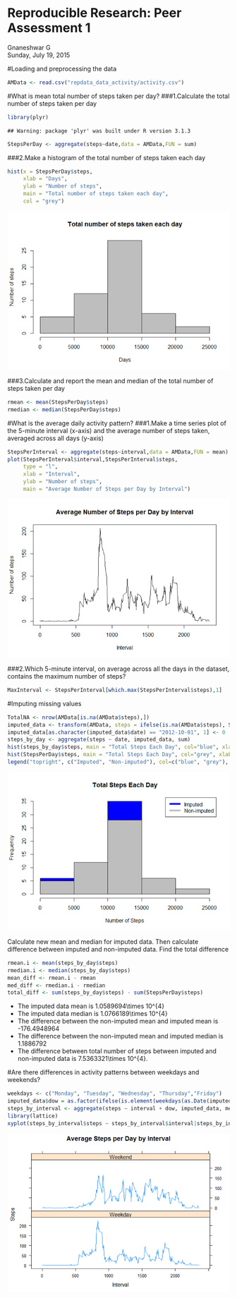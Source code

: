 # Reproducible Research: Peer Assessment 1
Gnaneshwar G  
Sunday, July 19, 2015  

#Loading and preprocessing the data

```r
AMData <- read.csv("repdata_data_activity/activity.csv")
```

#What is mean total number of steps taken per day?
###1.Calculate the total number of steps taken per day

```r
library(plyr)
```

```
## Warning: package 'plyr' was built under R version 3.1.3
```

```r
StepsPerDay <- aggregate(steps~date,data = AMData,FUN = sum)
```

###2.Make a histogram of the total number of steps taken each day

```r
hist(x = StepsPerDay$steps,
     xlab = "Days",
     ylab = "Number of steps",
     main = "Total number of steps taken each day",
     col = "grey")
```

![](PA1_template_files/figure-html/unnamed-chunk-3-1.png) 

###3.Calculate and report the mean and median of the total number of steps taken per day

```r
rmean <- mean(StepsPerDay$steps)
rmedian <- median(StepsPerDay$steps)
```

#What is the average daily activity pattern?
###1.Make a time series plot of the 5-minute interval (x-axis) and the average number of steps taken, averaged across all days (y-axis)

```r
StepsPerInterval <- aggregate(steps~interval,data = AMData,FUN = mean)
plot(StepsPerInterval$interval,StepsPerInterval$steps,
     type = "l",
     xlab = "Interval",
     ylab = "Number of steps",
     main = "Average Number of Steps per Day by Interval")
```

![](PA1_template_files/figure-html/unnamed-chunk-5-1.png) 

###2.Which 5-minute interval, on average across all the days in the dataset, contains the maximum number of steps?

```r
MaxInterval <- StepsPerInterval[which.max(StepsPerInterval$steps),1]
```

#Imputing missing values

```r
TotalNA <- nrow(AMData[is.na(AMData$steps),])
imputed_data <- transform(AMData, steps = ifelse(is.na(AMData$steps), StepsPerInterval$steps[match(AMData$interval, StepsPerInterval$interval)], AMData$steps))
imputed_data[as.character(imputed_data$date) == "2012-10-01", 1] <- 0
steps_by_day <- aggregate(steps ~ date, imputed_data, sum)
hist(steps_by_day$steps, main = "Total Steps Each Day", col="blue", xlab="Number of Steps")
hist(StepsPerDay$steps, main = "Total Steps Each Day", col="grey", xlab="Number of Steps", add=TRUE)
legend("topright", c("Imputed", "Non-imputed"), col=c("blue", "grey"), lwd=5)
```

![](PA1_template_files/figure-html/unnamed-chunk-7-1.png) 

Calculate new mean and median for imputed data. Then calculate difference between imputed and non-imputed data. Find the total difference

```r
rmean.i <- mean(steps_by_day$steps)
rmedian.i <- median(steps_by_day$steps)
mean_diff <- rmean.i - rmean
med_diff <- rmedian.i - rmedian
total_diff <- sum(steps_by_day$steps) - sum(StepsPerDay$steps)
```

- The imputed data mean is 1.0589694\times 10^{4}
- The imputed data median is 1.0766189\times 10^{4}
- The difference between the non-imputed mean and imputed mean is -176.4948964
- The difference between the non-imputed mean and imputed median is 1.1886792
- The difference between total number of steps between imputed and non-imputed data is 7.5363321\times 10^{4}.

#Are there differences in activity patterns between weekdays and weekends?

```r
weekdays <- c("Monday", "Tuesday", "Wednesday", "Thursday","Friday")
imputed_data$dow = as.factor(ifelse(is.element(weekdays(as.Date(imputed_data$date)),weekdays), "Weekday", "Weekend"))
steps_by_interval <- aggregate(steps ~ interval + dow, imputed_data, mean)
library(lattice)
xyplot(steps_by_interval$steps ~ steps_by_interval$interval|steps_by_interval$dow, main="Average Steps per Day by Interval",xlab="Interval", ylab="Steps",layout=c(1,2), type="l")
```

![](PA1_template_files/figure-html/unnamed-chunk-9-1.png) 


